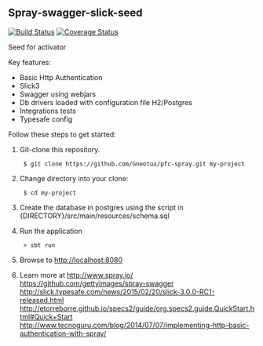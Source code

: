 ## Spray-swagger-slick-seed
[![Build Status](https://travis-ci.org/Gneotux/spray-swagger-slick-seed.svg?branch=master)](https://travis-ci.org/Gneotux/spray-swagger-slick-seed)
[![Coverage Status](https://coveralls.io/repos/Gneotux/spray-swagger-slick-seed/badge.svg?branch=master&service=github)](https://coveralls.io/github/Gneotux/spray-swagger-slick-seed?branch=master)

Seed for activator

Key features:

* Basic Http Authentication
* Slick3
* Swagger using webjars
* Db drivers loaded with configuration file H2/Postgres
* Integrations tests
* Typesafe config


Follow these steps to get started:

1. Git-clone this repository.

        $ git clone https://github.com/Gneotux/pfc-spray.git my-project

2. Change directory into your clone:

        $ cd my-project

3. Create the database in postgres using the script in {DIRECTORY}/src/main/resources/schema.sql


4. Run the application

        > sbt run

5. Browse to [http://localhost:8080](http://localhost:8080/)


6. Learn more at
http://www.spray.io/
https://github.com/gettyimages/spray-swagger
http://slick.typesafe.com/news/2015/02/20/slick-3.0.0-RC1-released.html
http://etorreborre.github.io/specs2/guide/org.specs2.guide.QuickStart.html#Quick+Start
http://www.tecnoguru.com/blog/2014/07/07/implementing-http-basic-authentication-with-spray/

